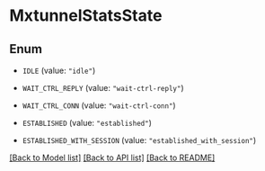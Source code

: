# MxtunnelStatsState

## Enum


* `IDLE` (value: `"idle"`)

* `WAIT_CTRL_REPLY` (value: `"wait-ctrl-reply"`)

* `WAIT_CTRL_CONN` (value: `"wait-ctrl-conn"`)

* `ESTABLISHED` (value: `"established"`)

* `ESTABLISHED_WITH_SESSION` (value: `"established_with_session"`)


[[Back to Model list]](../README.md#documentation-for-models) [[Back to API list]](../README.md#documentation-for-api-endpoints) [[Back to README]](../README.md)


